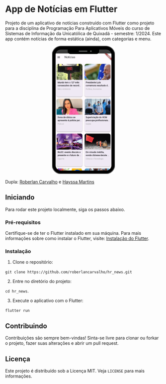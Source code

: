 # App de Notícias em Flutter

Projeto de um aplicativo de notícias construído com Flutter como projeto para a disciplina de Programação Para Aplicativos Móveis do curso de Sistemas de Informação da Unicatólica de Quixadá - semestre: 1/2024. Este app contém notícias de forma estática (ainda), com categorias e menu.

<div style="text-align: center;">
  <img src="assets/mockup.png" alt="App de Notícias em Flutter" style="width:40%;"/>
</div>

Dupla: [Roberlan Carvalho](https://github.com/roberlancarvalho/) e [Hayssa Martins](https://github.com/hayssamartinsdev)

## Iniciando

Para rodar este projeto localmente, siga os passos abaixo.

### Pré-requisitos

Certifique-se de ter o Flutter instalado em sua máquina. Para mais informações sobre como instalar o Flutter, visite: [Instalação do Flutter](https://flutter.dev/docs/get-started/install).

### Instalação

1. Clone o repositório:

`git clone https://github.com/roberlancarvalho/hr_news.git`

2. Entre no diretório do projeto:

`cd hr_news`.

3. Execute o aplicativo com o Flutter:

`flutter run`


## Contribuindo

Contribuições são sempre bem-vindas! Sinta-se livre para clonar ou forkar o projeto, fazer suas alterações e abrir um pull request.

## Licença

Este projeto é distribuído sob a Licença MIT. Veja `LICENSE` para mais informações.

